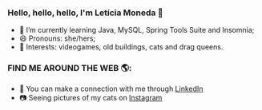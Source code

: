 ### Hello, hello, hello, I'm Letícia Moneda 👋

- 🌱 I’m currently learning Java, MySQL, Spring Tools Suite and Insomnia;
- 😄 Pronouns: she/hers;
- 💜 Interests: videogames, old buildings, cats and drag queens.

### FIND ME AROUND THE WEB 🌎:
- 💼 You can make a connection with me through [LinkedIn](https://www.linkedin.com/in/leticia-moneda/) 
- 📷 Seeing pictures of my cats on [Instagram](https://www.instagram.com/lemo.nadaaa/)

